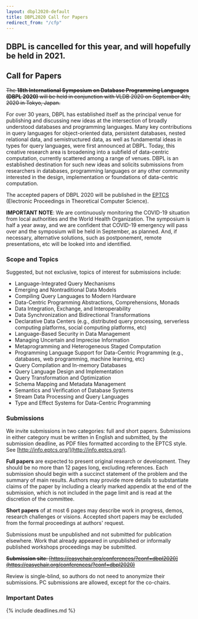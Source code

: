 ```yaml
---
layout: dbpl2020-default
title: DBPL2020 Call for Papers
redirect_from: "/cfp"
---
```


## DBPL is cancelled for this year, and will hopefully be held in 2021.

## Call for Papers

~~The **18th International Symposium on Database Programming Languages
(DBPL 2020)** will be held in conjunction with VLDB 2020
on September 4th, 2020 in Tokyo, Japan.~~

For over 30 years, DBPL has established itself as the principal venue
for publishing and discussing new ideas at the intersection of broadly
understood databases and programming languages. Many key contributions
in query languages for object-oriented data, persistent databases,
nested relational data, and semistructured data, as well as
fundamental ideas in types for query languages, were first announced
at DBPL. Today, this creative research area is broadening into a
subfield of data-centric computation, currently scattered among a
range of venues. DBPL is an established destination for such new ideas
and solicits submissions from researchers in databases, programming
languages or any other community interested in the design,
implementation or foundations of data-centric computation.

The accepted papers of DBPL 2020 will be published in the
[EPTCS](http://info.eptcs.org/)
(Electronic Proceedings in Theoretical Computer Science).

**IMPORTANT NOTE**: We are continuously monitoring the COVID-19 situation
from local authorities and the World Health Organization. The symposium is
half a year away, and we are confident that COVID-19 emergency will pass
over and the symposium will be held in September, as planned. And, if
necessary, alternative solutions, such as postponement, remote
presentations, etc will be looked into and identified.

### Scope and Topics

Suggested, but not exclusive, topics of interest for submissions include:

- Language-Integrated Query Mechanisms
- Emerging and Nontraditional Data Models
- Compiling Query Languages to Modern Hardware
- Data-Centric Programming Abstractions, Comprehensions, Monads
- Data Integration, Exchange, and Interoperability
- Data Synchronization and Bidirectional Transformations
- Declarative Data Centers (e.g., distributed query processing, serverless
  computing platforms, social computing platforms, etc)
- Language-Based Security in Data Management
- Managing Uncertain and Imprecise Information
- Metaprogramming and Heterogeneous Staged Computation
- Programming Language Support for Data-Centric Programming (e.g., databases,
  web programming, machine learning, etc)
- Query Compilation and In-memory Databases
- Query Language Design and Implementation
- Query Transformation and Optimization
- Schema Mapping and Metadata Management
- Semantics and Verification of Database Systems
- Stream Data Processing and Query Languages
- Type and Effect Systems for Data-Centric Programming

### Submissions

We invite submissions in two categories: full and short papers.
Submissions in either category must be written in English and
submitted, by the submission deadline, as PDF files formatted
according to the EPTCS style.
See [http://info.eptcs.org/](http://info.eptcs.org/).

**Full papers** are expected to present original research or
development. They should be no more than 12 pages long, excluding
references. Each submission should begin with a succinct statement of
the problem and the summary of main results. Authors may provide
more details to substantiate claims of the paper by including
a clearly marked appendix at the end of the submission, which is not
included in the page limit and is read at the discretion of the
committee.

**Short papers** of at most 6 pages may describe work in progress,
demos, research challenges or visions. Accepted short papers may be
excluded from the formal proceedings at authors' request.

Submissions must be unpublished and not submitted for publication
elsewhere.  Work that already appeared in unpublished or informally
published workshops proceedings may be submitted.

~~**Submission site**: [https://easychair.org/conferences/?conf=dbpl2020](https://easychair.org/conferences/?conf=dbpl2020)~~

Review is single-blind, so authors do not need to anonymize their submissions.
PC submissions are allowed, except for the co-chairs.

### Important Dates

{% include deadlines.md %}

